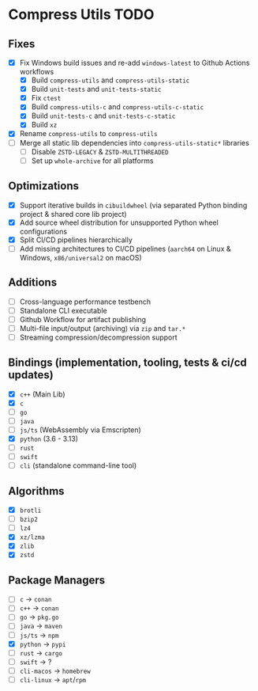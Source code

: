 # Compress Utils TODO

## Fixes

- [X] Fix Windows build issues and re-add `windows-latest` to Github Actions workflows
    - [X] Build `compress-utils` and `compress-utils-static`
    - [X] Build `unit-tests` and `unit-tests-static`
    - [X] Fix `ctest`
    - [X] Build `compress-utils-c` and `compress-utils-c-static`
    - [X] Build `unit-tests-c` and `unit-tests-c-static`
    - [X] Build `xz`
- [X] Rename `compress-utils` to `compress-utils`
- [ ] Merge all static lib dependencies into `compress-utils-static*` libraries
    - [ ] Disable `ZSTD-LEGACY` & `ZSTD-MULTITHREADED`
    - [ ] Set up `whole-archive` for all platforms

## Optimizations

- [X] Support iterative builds in `cibuildwheel` (via separated Python binding project & shared core lib project)
- [X] Add source wheel distribution for unsupported Python wheel configurations
- [X] Split CI/CD pipelines hierarchically
- [ ] Add missing architectures to CI/CD pipelines (`aarch64` on Linux & Windows, `x86/universal2` on macOS)

## Additions

- [ ] Cross-language performance testbench
- [ ] Standalone CLI executable
- [ ] Github Workflow for artifact publishing
- [ ] Multi-file input/output (archiving) via `zip` and `tar.*`
- [ ] Streaming compression/decompression support

## Bindings (implementation, tooling, tests & ci/cd updates)

- [X] `c++` (Main Lib)
- [X] `c`
- [ ] `go`
- [ ] `java`
- [ ] `js/ts` (WebAssembly via Emscripten)
- [X] `python` (3.6 - 3.13)
- [ ] `rust`
- [ ] `swift`
- [ ] `cli` (standalone command-line tool)

## Algorithms

- [X] `brotli`
- [ ] `bzip2`
- [ ] `lz4`
- [X] `xz/lzma`
- [X] `zlib`
- [X] `zstd`

## Package Managers

- [ ] `c` -> `conan`
- [ ] `c++` -> `conan`
- [ ] `go` -> `pkg.go`
- [ ] `java` -> `maven`
- [ ] `js/ts` -> `npm`
- [X] `python` -> `pypi`
- [ ] `rust` -> `cargo`
- [ ] `swift` -> ?
- [ ] `cli-macos` -> `homebrew`
- [ ] `cli-linux` -> `apt`/`rpm`